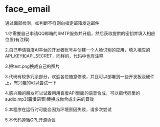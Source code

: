 # face_email
通过面部检测，如判断不符则向指定邮箱发送邮件

1.你需要自己申请QQ邮箱的SMTP服务并开启，然后获取提供的密钥并填入相应位置(有注释)

2.自己申请百度AI平台的开发者账号并创建一个人脸识别的应用，填入相应的API_KEY和API_SECRET，同样的，代码中也有注释

3.把test.png换成自己的照片

3.代码有较多冗余部分，欢迎各位随意修改，并且可以部署到一些开发板及硬件上，有兴趣的可以尝试一下

4.感兴趣的朋友可以试着用用百度API里面的语音合成，可以把代码里的audio.mp3(震慑语音)替换成你合成出来的音效

5.本程序在运行时可能会因为环境原因失败，请多次尝试

5.本代码遵循GPL开源协议
